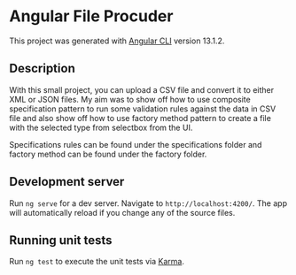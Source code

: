 # Angular File Procuder

This project was generated with [Angular CLI](https://github.com/angular/angular-cli) version 13.1.2.

## Description
With this small project, you can upload a CSV file and convert it to either XML or JSON files.
My aim was to show off how to use composite specification pattern to run some validation rules against the data in CSV file and also show off how to use factory method pattern to create a file with the selected type from selectbox from the UI.


Specifications rules can be found under the specifications folder and factory method can be found under the factory folder.

## Development server

Run `ng serve` for a dev server. Navigate to `http://localhost:4200/`. The app will automatically reload if you change any of the source files.

## Running unit tests

Run `ng test` to execute the unit tests via [Karma](https://karma-runner.github.io).
